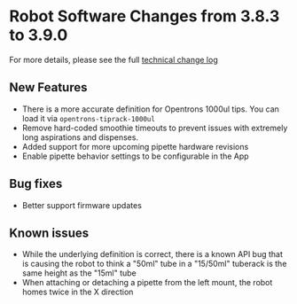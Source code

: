 # Robot Software Changes from 3.8.3 to 3.9.0

For more details, please see the full [technical change log][changelog]

[changelog]: https://github.com/Opentrons/opentrons/blob/edge/CHANGELOG.md

## New Features

- There is a more accurate definition for Opentrons 1000ul tips. You can load it via `opentrons-tiprack-1000ul`
- Remove hard-coded smoothie timeouts to prevent issues with extremely long aspirations and dispenses.
- Added support for more upcoming pipette hardware revisions
- Enable pipette behavior settings to be configurable in the App

## Bug fixes

- Better support firmware updates

## Known issues

- While the underlying definition is correct, there is a known API bug that is causing the robot to think a "50ml" tube in a "15/50ml" tuberack is the same height as the "15ml" tube
- When attaching or detaching a pipette from the left mount, the robot homes twice in the X direction


[schema-v3]: https://github.com/Opentrons/opentrons/blob/edge/shared-data/protocol-json-schema/protocolSchemaV3.json
